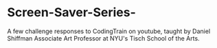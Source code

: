 # Screen-Saver-Series-
A few challenge responses to CodingTrain on youtube, taught by Daniel Shiffman Associate Art Professor at NYU's Tisch School of the Arts. 
